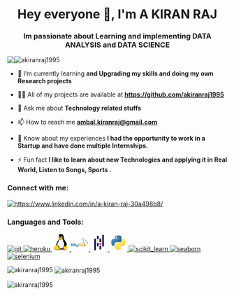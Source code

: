 <h1 align="center">Hey everyone 👋, I'm A KIRAN RAJ</h1>
<h3 align="center">Im passionate about Learning and implementing DATA ANALYSIS and DATA SCIENCE</h3>

<img align="left" src="https://stephbrowneblog.files.wordpress.com/2020/10/e58674891220df8a97807e636b99cd6c.gif"/>


<p align="left"> <img src="https://komarev.com/ghpvc/?username=akiranraj1995&label=Profile%20views&color=0e75b6&style=flat" alt="akiranraj1995" /> </p>

- 🌱 I’m currently learning **and Upgrading my skills and doing my own Research projects**

- 👨‍💻 All of my projects are available at **https://github.com/akiranraj1995**

- 💬 Ask me about **Technology related stuffs**

- 📫 How to reach me **ambal.kiranraj@gmail.com**

- 📄 Know about my experiences **I had the opportunity to work in a Startup and have done multiple Internships.**

- ⚡ Fun fact **I like to learn about new Technologies and applying it in Real World, Listen to Songs, Sports .**

<h3 align="left">Connect with me:</h3>
<p align="left">
<a href="https://linkedin.com/in/https://www.linkedin.com/in/a-kiran-raj-30a498b8/" target="blank"><img align="center" src="https://raw.githubusercontent.com/rahuldkjain/github-profile-readme-generator/master/src/images/icons/Social/linked-in-alt.svg" alt="https://www.linkedin.com/in/a-kiran-raj-30a498b8/" height="30" width="40" /></a>
</p>

<h3 align="left">Languages and Tools:</h3>
<p align="left"> <a href="https://git-scm.com/" target="_blank" rel="noreferrer"> <img src="https://www.vectorlogo.zone/logos/git-scm/git-scm-icon.svg" alt="git" width="40" height="40"/> </a> <a href="https://heroku.com" target="_blank" rel="noreferrer"> <img src="https://www.vectorlogo.zone/logos/heroku/heroku-icon.svg" alt="heroku" width="40" height="40"/> </a> <a href="https://www.linux.org/" target="_blank" rel="noreferrer"> <img src="https://raw.githubusercontent.com/devicons/devicon/master/icons/linux/linux-original.svg" alt="linux" width="40" height="40"/> </a> <a href="https://www.mysql.com/" target="_blank" rel="noreferrer"> <img src="https://raw.githubusercontent.com/devicons/devicon/master/icons/mysql/mysql-original-wordmark.svg" alt="mysql" width="40" height="40"/> </a> <a href="https://pandas.pydata.org/" target="_blank" rel="noreferrer"> <img src="https://raw.githubusercontent.com/devicons/devicon/2ae2a900d2f041da66e950e4d48052658d850630/icons/pandas/pandas-original.svg" alt="pandas" width="40" height="40"/> </a> <a href="https://www.python.org" target="_blank" rel="noreferrer"> <img src="https://raw.githubusercontent.com/devicons/devicon/master/icons/python/python-original.svg" alt="python" width="40" height="40"/> </a> <a href="https://scikit-learn.org/" target="_blank" rel="noreferrer"> <img src="https://upload.wikimedia.org/wikipedia/commons/0/05/Scikit_learn_logo_small.svg" alt="scikit_learn" width="40" height="40"/> </a> <a href="https://seaborn.pydata.org/" target="_blank" rel="noreferrer"> <img src="https://seaborn.pydata.org/_images/logo-mark-lightbg.svg" alt="seaborn" width="40" height="40"/> </a> <a href="https://www.selenium.dev" target="_blank" rel="noreferrer"> <img src="https://raw.githubusercontent.com/detain/svg-logos/780f25886640cef088af994181646db2f6b1a3f8/svg/selenium-logo.svg" alt="selenium" width="40" height="40"/> </a> </p>

<p><img align="left" src="https://github-readme-stats.vercel.app/api/top-langs?username=akiranraj1995&show_icons=true&locale=en&layout=compact" alt="akiranraj1995" /></p>

<p>&nbsp;<img align="center" src="https://github-readme-stats.vercel.app/api?username=akiranraj1995&show_icons=true&locale=en" alt="akiranraj1995" /></p>

<p><img align="center" src="https://github-readme-streak-stats.herokuapp.com/?user=akiranraj1995&" alt="akiranraj1995" /></p>

